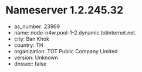 # Nameserver 1.2.245.32

* as_number: 23969
* name: node-n4w.pool-1-2.dynamic.totinternet.net.
* city: Ban Khok
* country: TH
* organization: TOT Public Company Limited
* version: Unknown
* dnssec: false
